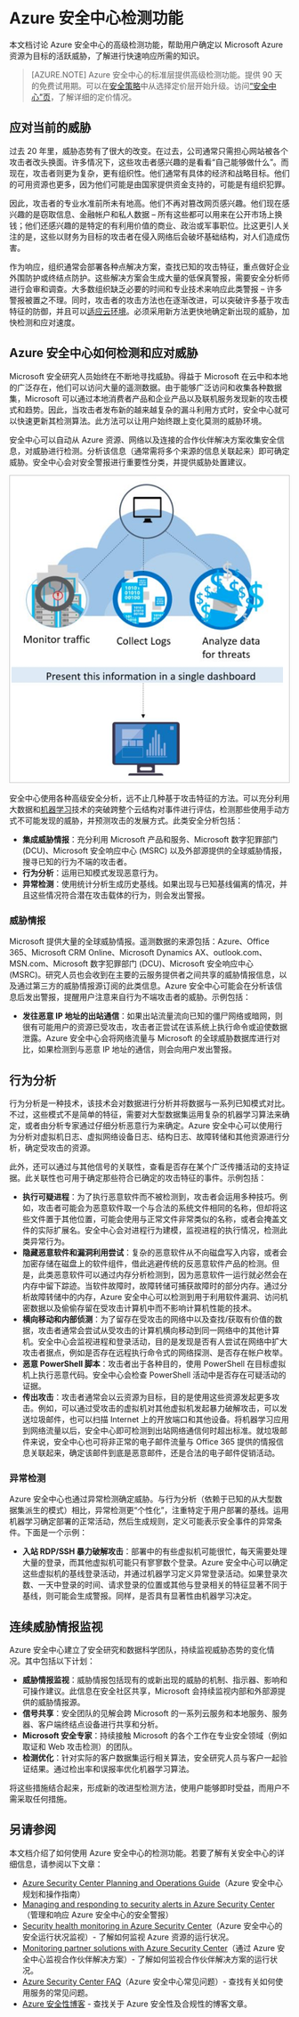 <properties
   pageTitle="Azure 安全中心的检测功能 | Microsoft Azure"
   description="本文档介绍 Azure 安全中心检测功能的机制。"
   services="security-center"
   documentationCenter="na"
   authors="YuriDio"
   manager="swadhwa"
   editor=""/>

<tags
   ms.service="security-center"
   ms.topic="hero-article"
   ms.devlang="na"
   ms.tgt_pltfrm="na"
   ms.workload="na"
   ms.date="08/25/2016"
   ms.author="yurid"/>

# Azure 安全中心检测功能
本文档讨论 Azure 安全中心的高级检测功能，帮助用户确定以 Microsoft Azure 资源为目标的活跃威胁，了解进行快速响应所需的知识。

> [AZURE.NOTE] Azure 安全中心的标准层提供高级检测功能。提供 90 天的免费试用期。可以在[安全策略](security-center-policies.md)中从选择定价层开始升级。访问[“安全中心”页](https://azure.microsoft.com/pricing/details/security-center/)，了解详细的定价情况。


## 应对当前的威胁
过去 20 年里，威胁态势有了很大的改变。在过去，公司通常只需担心网站被各个攻击者改头换面。许多情况下，这些攻击者感兴趣的是看看“自己能够做什么”。而现在，攻击者则更为复杂，更有组织性。他们通常有具体的经济和战略目标。他们的可用资源也更多，因为他们可能是由国家提供资金支持的，可能是有组织犯罪。

因此，攻击者的专业水准前所未有地高。他们不再对篡改网页感兴趣。他们现在感兴趣的是窃取信息、金融帐户和私人数据 – 所有这些都可以用来在公开市场上换钱；他们还感兴趣的是特定的有利用价值的商业、政治或军事职位。比这更引人关注的是，这些以财务为目标的攻击者在侵入网络后会破坏基础结构，对人们造成伤害。

作为响应，组织通常会部署各种点解决方案，查找已知的攻击特征，重点做好企业外围防护或终结点防护。这些解决方案会生成大量的低保真警报，需要安全分析师进行会审和调查。大多数组织缺乏必要的时间和专业技术来响应此类警报 – 许多警报被置之不理。同时，攻击者的攻击方法也在逐渐改进，可以突破许多基于攻击特征的防御，并且可以[适应云环境](https://azure.microsoft.com/blog/detecting-threats-with-azure-security-center/)。必须采用新方法更快地确定新出现的威胁，加快检测和应对速度。

## Azure 安全中心如何检测和应对威胁

Microsoft 安全研究人员始终在不断地寻找威胁。得益于 Microsoft 在云中和本地的广泛存在，他们可以访问大量的遥测数据。由于能够广泛访问和收集各种数据集，Microsoft 可以通过本地消费者产品和企业产品以及联机服务发现新的攻击模式和趋势。因此，当攻击者发布新的越来越复杂的漏斗利用方式时，安全中心就可以快速更新其检测算法。此方法可以让用户始终跟上变化莫测的威胁环境。

安全中心可以自动从 Azure 资源、网络以及连接的合作伙伴解决方案收集安全信息，对威胁进行检测。分析该信息（通常需将多个来源的信息关联起来）即可确定威胁。安全中心会对安全警报进行重要性分类，并提供威胁处置建议。

![安全中心数据收集和呈现](./media/security-center-detection-capabilities/security-center-detection-capabilities-fig1.png)

安全中心使用各种高级安全分析，远不止几种基于攻击特征的方法。可以充分利用大数据和[机器学习](https://azure.microsoft.com/blog/machine-learning-in-azure-security-center/)技术的突破跨整个云结构对事件进行评估，检测那些使用手动方式不可能发现的威胁，并预测攻击的发展方式。此类安全分析包括：

- **集成威胁情报**：充分利用 Microsoft 产品和服务、Microsoft 数字犯罪部门 (DCU)、Microsoft 安全响应中心 (MSRC) 以及外部源提供的全球威胁情报，搜寻已知的行为不端的攻击者。
- **行为分析**：运用已知模式发现恶意行为。
- **异常检测**：使用统计分析生成历史基线。如果出现与已知基线偏离的情况，并且这些情况符合潜在攻击载体的行为，则会发出警报。


### 威胁情报
Microsoft 提供大量的全球威胁情报。遥测数据的来源包括：Azure、Office 365、Microsoft CRM Online、Microsoft Dynamics AX、outlook.com、MSN.com、Microsoft 数字犯罪部门 (DCU)、Microsoft 安全响应中心 (MSRC)。研究人员也会收到在主要的云服务提供者之间共享的威胁情报信息，以及通过第三方的威胁情报源订阅的此类信息。Azure 安全中心可能会在分析该信息后发出警报，提醒用户注意来自行为不端攻击者的威胁。示例包括：

- **发往恶意 IP 地址的出站通信**：如果出站流量流向已知的僵尸网络或暗网，则很有可能用户的资源已受攻击，攻击者正尝试在该系统上执行命令或迫使数据泄露。Azure 安全中心会将网络流量与 Microsoft 的全球威胁数据库进行对比，如果检测到与恶意 IP 地址的通信，则会向用户发出警报。

## 行为分析

行为分析是一种技术，该技术会对数据进行分析并将数据与一系列已知模式对比。不过，这些模式不是简单的特征，需要对大型数据集运用复杂的机器学习算法来确定，或者由分析专家通过仔细分析恶意行为来确定。Azure 安全中心可以使用行为分析对虚拟机日志、虚拟网络设备日志、结构日志、故障转储和其他资源进行分析，确定受攻击的资源。

此外，还可以通过与其他信号的关联性，查看是否存在某个广泛传播活动的支持证据。此关联性也可用于确定那些符合已确定的攻击特征的事件。示例包括：

- **执行可疑进程**：为了执行恶意软件而不被检测到，攻击者会运用多种技巧。例如，攻击者可能会为恶意软件取一个与合法的系统文件相同的名称，但却将这些文件置于其他位置，可能会使用与正常文件非常类似的名称，或者会掩盖文件的实际扩展名。安全中心会对进程行为建模，监视进程的执行情况，检测此类异常行为。
- **隐藏恶意软件和漏洞利用尝试**：复杂的恶意软件从不向磁盘写入内容，或者会加密存储在磁盘上的软件组件，借此逃避传统的反恶意软件产品的检测。但是，此类恶意软件可以通过内存分析检测到，因为恶意软件一运行就必然会在内存中留下踪迹。当软件故障时，故障转储可捕获故障时的部分内存。通过分析故障转储中的内存，Azure 安全中心可以检测到用于利用软件漏洞、访问机密数据以及偷偷存留在受攻击计算机中而不影响计算机性能的技术。
- **横向移动和内部侦测**：为了留存在受攻击的网络中以及查找/获取有价值的数据，攻击者通常会尝试从受攻击的计算机横向移动到同一网络中的其他计算机。安全中心会监视进程和登录活动，目的是发现是否有人尝试在网络中扩大攻击者据点，例如是否存在远程执行命令式的网络探测、是否存在帐户枚举。
- **恶意 PowerShell 脚本**：攻击者出于各种目的，使用 PowerShell 在目标虚拟机上执行恶意代码。安全中心会检查 PowerShell 活动中是否存在可疑活动的证据。
- **传出攻击**：攻击者通常会以云资源为目标，目的是使用这些资源发起更多攻击。例如，可以通过受攻击的虚拟机对其他虚拟机发起暴力破解攻击，可以发送垃圾邮件，也可以扫描 Internet 上的开放端口和其他设备。将机器学习应用到网络流量以后，安全中心即可检测到出站网络通信何时超出标准。就垃圾邮件来说，安全中心也可将非正常的电子邮件流量与 Office 365 提供的情报信息关联起来，确定该邮件到底是恶意邮件，还是合法的电子邮件促销活动。

### 异常检测

Azure 安全中心也通过异常检测确定威胁。与行为分析（依赖于已知的从大型数据集派生的模式）相比，异常检测更“个性化”，注重特定于用户部署的基线。运用机器学习确定部署的正常活动，然后生成规则，定义可能表示安全事件的异常条件。下面是一个示例：

- **入站 RDP/SSH 暴力破解攻击**：部署中的有些虚拟机可能很忙，每天需要处理大量的登录，而其他虚拟机可能只有寥寥数个登录。Azure 安全中心可以确定这些虚拟机的基线登录活动，并通过机器学习定义异常登录活动。如果登录次数、一天中登录的时间、请求登录的位置或其他与登录相关的特征显著不同于基线，则可能会生成警报。同样，是否具有显著性由机器学习决定。

## 连续威胁情报监视

Azure 安全中心建立了安全研究和数据科学团队，持续监视威胁态势的变化情况。其中包括以下计划：

- **威胁情报监视**：威胁情报包括现有的或新出现的威胁的机制、指示器、影响和可操作建议。此信息在安全社区共享，Microsoft 会持续监视内部和外部源提供的威胁情报源。
- **信号共享**：安全团队的见解会跨 Microsoft 的一系列云服务和本地服务、服务器、客户端终结点设备进行共享和分析。
- **Microsoft 安全专家**：持续接触 Microsoft 的各个工作在专业安全领域（例如取证和 Web 攻击检测）的团队。
- **检测优化**：针对实际的客户数据集运行相关算法，安全研究人员与客户一起验证结果。通过检出率和误报率优化机器学习算法。

将这些措施结合起来，形成新的改进型检测方法，使用户能够即时受益，而用户不需采取任何措施。

## 另请参阅
本文档介绍了如何使用 Azure 安全中心的检测功能。若要了解有关安全中心的详细信息，请参阅以下文章：

- [Azure Security Center Planning and Operations Guide](security-center-planning-and-operations-guide.md)（Azure 安全中心规划和操作指南）
- [Managing and responding to security alerts in Azure Security Center](security-center-managing-and-responding-alerts.md)（管理和响应 Azure 安全中心的安全警报）
- [Security health monitoring in Azure Security Center](security-center-monitoring.md)（Azure 安全中心的安全运行状况监视）- 了解如何监视 Azure 资源的运行状况。
- [Monitoring partner solutions with Azure Security Center](security-center-partner-solutions.md)（通过 Azure 安全中心监视合作伙伴解决方案）- 了解如何监视合作伙伴解决方案的运行状况。
- [Azure Security Center FAQ](security-center-faq.md)（Azure 安全中心常见问题）- 查找有关如何使用服务的常见问题。
- [Azure 安全性博客](http://blogs.msdn.com/b/azuresecurity/) - 查找关于 Azure 安全性及合规性的博客文章。

<!---HONumber=AcomDC_0921_2016-->